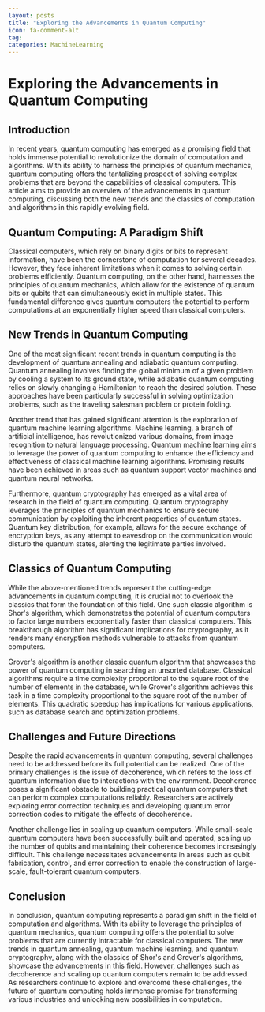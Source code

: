 ```yaml
---
layout: posts
title: "Exploring the Advancements in Quantum Computing"
icon: fa-comment-alt
tag:      
categories: MachineLearning
---
```



# Exploring the Advancements in Quantum Computing

## Introduction

In recent years, quantum computing has emerged as a promising field that holds immense potential to revolutionize the domain of computation and algorithms. With its ability to harness the principles of quantum mechanics, quantum computing offers the tantalizing prospect of solving complex problems that are beyond the capabilities of classical computers. This article aims to provide an overview of the advancements in quantum computing, discussing both the new trends and the classics of computation and algorithms in this rapidly evolving field.

## Quantum Computing: A Paradigm Shift

Classical computers, which rely on binary digits or bits to represent information, have been the cornerstone of computation for several decades. However, they face inherent limitations when it comes to solving certain problems efficiently. Quantum computing, on the other hand, harnesses the principles of quantum mechanics, which allow for the existence of quantum bits or qubits that can simultaneously exist in multiple states. This fundamental difference gives quantum computers the potential to perform computations at an exponentially higher speed than classical computers.

## New Trends in Quantum Computing

One of the most significant recent trends in quantum computing is the development of quantum annealing and adiabatic quantum computing. Quantum annealing involves finding the global minimum of a given problem by cooling a system to its ground state, while adiabatic quantum computing relies on slowly changing a Hamiltonian to reach the desired solution. These approaches have been particularly successful in solving optimization problems, such as the traveling salesman problem or protein folding.

Another trend that has gained significant attention is the exploration of quantum machine learning algorithms. Machine learning, a branch of artificial intelligence, has revolutionized various domains, from image recognition to natural language processing. Quantum machine learning aims to leverage the power of quantum computing to enhance the efficiency and effectiveness of classical machine learning algorithms. Promising results have been achieved in areas such as quantum support vector machines and quantum neural networks.

Furthermore, quantum cryptography has emerged as a vital area of research in the field of quantum computing. Quantum cryptography leverages the principles of quantum mechanics to ensure secure communication by exploiting the inherent properties of quantum states. Quantum key distribution, for example, allows for the secure exchange of encryption keys, as any attempt to eavesdrop on the communication would disturb the quantum states, alerting the legitimate parties involved.

## Classics of Quantum Computing

While the above-mentioned trends represent the cutting-edge advancements in quantum computing, it is crucial not to overlook the classics that form the foundation of this field. One such classic algorithm is Shor's algorithm, which demonstrates the potential of quantum computers to factor large numbers exponentially faster than classical computers. This breakthrough algorithm has significant implications for cryptography, as it renders many encryption methods vulnerable to attacks from quantum computers.

Grover's algorithm is another classic quantum algorithm that showcases the power of quantum computing in searching an unsorted database. Classical algorithms require a time complexity proportional to the square root of the number of elements in the database, while Grover's algorithm achieves this task in a time complexity proportional to the square root of the number of elements. This quadratic speedup has implications for various applications, such as database search and optimization problems.

## Challenges and Future Directions

Despite the rapid advancements in quantum computing, several challenges need to be addressed before its full potential can be realized. One of the primary challenges is the issue of decoherence, which refers to the loss of quantum information due to interactions with the environment. Decoherence poses a significant obstacle to building practical quantum computers that can perform complex computations reliably. Researchers are actively exploring error correction techniques and developing quantum error correction codes to mitigate the effects of decoherence.

Another challenge lies in scaling up quantum computers. While small-scale quantum computers have been successfully built and operated, scaling up the number of qubits and maintaining their coherence becomes increasingly difficult. This challenge necessitates advancements in areas such as qubit fabrication, control, and error correction to enable the construction of large-scale, fault-tolerant quantum computers.

## Conclusion

In conclusion, quantum computing represents a paradigm shift in the field of computation and algorithms. With its ability to leverage the principles of quantum mechanics, quantum computing offers the potential to solve problems that are currently intractable for classical computers. The new trends in quantum annealing, quantum machine learning, and quantum cryptography, along with the classics of Shor's and Grover's algorithms, showcase the advancements in this field. However, challenges such as decoherence and scaling up quantum computers remain to be addressed. As researchers continue to explore and overcome these challenges, the future of quantum computing holds immense promise for transforming various industries and unlocking new possibilities in computation.